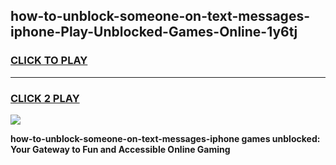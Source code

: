 
## how-to-unblock-someone-on-text-messages-iphone-Play-Unblocked-Games-Online-1y6tj
<h3>
<a href="https://premium76.site?title=how-to-unblock-someone-on-text-messages-iphone&ref=25A">CLICK TO PLAY</a></h3>
<hr>

<h3>
<a href="https://premium76.site?title=how-to-unblock-someone-on-text-messages-iphone&ref=25A">CLICK 2 PLAY</a>
  
</h3>

<a href="https://premium76.site?title=how-to-unblock-someone-on-text-messages-iphone&ref=25A"><img src="https://clearcache.store/games.png"></a>


**how-to-unblock-someone-on-text-messages-iphone games unblocked: Your Gateway to Fun and Accessible Online Gaming**
